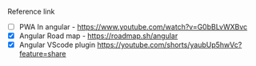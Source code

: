Reference link

- [ ] PWA In angular - https://www.youtube.com/watch?v=G0bBLvWXBvc
- [x] Angular Road map - https://roadmap.sh/angular
- [x] Angular VScode plugin https://youtube.com/shorts/yaubUp5hwVc?feature=share